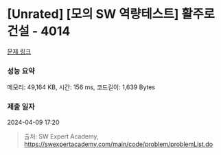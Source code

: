 # [Unrated] [모의 SW 역량테스트] 활주로 건설 - 4014 

[문제 링크](https://swexpertacademy.com/main/code/problem/problemDetail.do?contestProbId=AWIeW7FakkUDFAVH) 

### 성능 요약

메모리: 49,164 KB, 시간: 156 ms, 코드길이: 1,639 Bytes

### 제출 일자

2024-04-09 17:20



> 출처: SW Expert Academy, https://swexpertacademy.com/main/code/problem/problemList.do